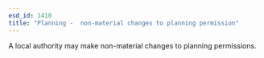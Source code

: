 ```yaml
---
esd_id: 1410
title: "Planning -  non-material changes to planning permission"
---
```


A local authority may make non-material changes to planning permissions.

